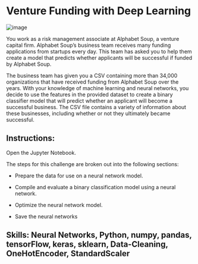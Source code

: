 # Venture Funding with Deep Learning

![image](https://user-images.githubusercontent.com/107276527/195036416-d2cedd8b-8458-4398-838b-1477507620b7.png)

You work as a risk management associate at Alphabet Soup, a venture capital firm. Alphabet Soup’s business team receives many funding applications from startups every day. This team has asked you to help them create a model that predicts whether applicants will be successful if funded by Alphabet Soup.

The business team has given you a CSV containing more than 34,000 organizations that have received funding from Alphabet Soup over the years. With your knowledge of machine learning and neural networks, you decide to use the features in the provided dataset to create a binary classifier model that will predict whether an applicant will become a successful business. The CSV file contains a variety of information about these businesses, including whether or not they ultimately became successful.

## Instructions:
Open the Jupyter Notebook. 

The steps for this challenge are broken out into the following sections:

* Prepare the data for use on a neural network model.

* Compile and evaluate a binary classification model using a neural network.

* Optimize the neural network model.

* Save the neural networks

## Skills: Neural Networks, Python, numpy, pandas, tensorFlow, keras, sklearn, Data-Cleaning, OneHotEncoder, StandardScaler
